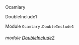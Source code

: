 Ocamlary

DoubleInclude1

Module `Ocamlary.DoubleInclude1`

<a id="module-DoubleInclude2"></a>

###### module [DoubleInclude2](Ocamlary.DoubleInclude1.DoubleInclude2.md)
